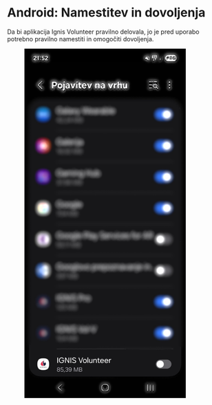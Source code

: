 # Android: Namestitev in dovoljenja

Da bi aplikacija Ignis Volunteer pravilno delovala, jo je pred uporabo potrebno pravilno namestiti in omogočiti dovoljenja.

<figure><img src="../.gitbook/assets/Screenshot_20250709_215244_Settings.jpg" alt="" width="375"><figcaption></figcaption></figure>
